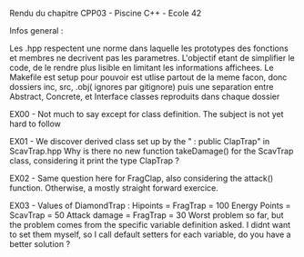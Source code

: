 Rendu du chapitre CPP03 - Piscine C++ - Ecole 42

Infos general : 

Les .hpp respectent une norme dans laquelle les prototypes des fonctions et membres ne decrivent pas les parametres. L'objectif etant de simplifier le code, de le rendre plus lisible en limitant les informations affichees.
Le Makefile est setup pour pouvoir est utlise partout de la meme facon, donc dossiers inc, src, .obj( ignores par gitignore) puis une separation entre Abstract, Concrete, et Interface classes reproduits dans chaque dossier

EX00 - 
Not much to say except for class definition.
The subject is not yet hard to follow

EX01 -
We discover derived class set up by the " : public ClapTrap" in ScavTrap.hpp
Why is there no new function takeDamage() for the ScavTrap class, considering it print the type ClapTrap ?

EX02 -
Same question here for FragClap, also considering the attack() function. Otherwise, a mostly straight forward exercice.

EX03 -
Values of DiamondTrap : 
Hipoints = FragTrap = 100
Energy Points = ScavTrap = 50
Attack damage = FragTrap = 30
Worst problem so far, but the problem comes from the specific variable definition asked. I didnt want to set them myself, so I call default setters for each variable, do you have a better solution ?